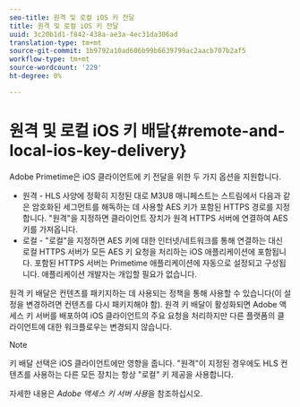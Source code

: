 ```yaml
---
seo-title: 원격 및 로컬 iOS 키 전달
title: 원격 및 로컬 iOS 키 전달
uuid: 3c20b1d1-f842-438a-ae3a-4ec31da306ad
translation-type: tm+mt
source-git-commit: 1b9792a10ad606b99b6639799ac2aacb707b2af5
workflow-type: tm+mt
source-wordcount: '229'
ht-degree: 0%

---
```



# 원격 및 로컬 iOS 키 배달{#remote-and-local-ios-key-delivery}

Adobe Primetime은 iOS 클라이언트에 키 전달을 위한 두 가지 옵션을 지원합니다.

* 원격 - HLS 사양에 정확히 지정된 대로 M3U8 매니페스트는 스트림에서 다음과 같은 암호화된 세그먼트를 해독하는 데 사용할 AES 키가 포함된 HTTPS 경로를 지정합니다. &quot;원격&quot;을 지정하면 클라이언트 장치가 원격 HTTPS 서버에 연결하여 AES 키를 가져옵니다.
* 로컬 - &quot;로컬&quot;을 지정하면 AES 키에 대한 인터넷/네트워크를 통해 연결하는 대신 로컬 HTTPS 서버가 모든 AES 키 요청을 처리하는 iOS 애플리케이션에 포함됩니다. 포함된 HTTPS 서버는 Primetime 애플리케이션에 자동으로 설정되고 구성됩니다. 애플리케이션 개발자는 개입할 필요가 없습니다.

원격 키 배달은 컨텐츠를 패키지하는 데 사용되는 정책을 통해 사용할 수 있습니다(이 설정을 변경하려면 컨텐츠를 다시 패키지해야 함). 원격 키 배달이 활성화되면 Adobe 액세스 키 서버를 배포하여 iOS 클라이언트의 주요 요청을 처리하지만 다른 플랫폼의 클라이언트에 대한 워크플로우는 변경되지 않습니다.

>[!NOTE]
>
>키 배달 선택은 iOS 클라이언트에만 영향을 줍니다. &quot;원격&quot;이 지정된 경우에도 HLS 컨텐츠를 사용하는 다른 모든 장치는 항상 &quot;로컬&quot; 키 제공을 사용합니다.

자세한 내용은 *Adobe 액세스 키 서버 사용*&#x200B;을 참조하십시오.

